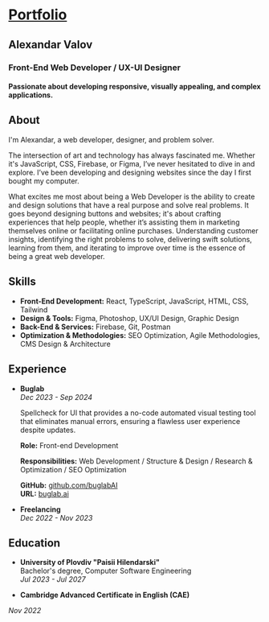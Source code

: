 # [Portfolio](https://portfolio-76600.web.app/ "Portfolio")

## Alexandar Valov

### Front-End Web Developer / UX-UI Designer

#### Passionate about developing responsive, visually appealing, and complex applications.

## About

I'm Alexandar, a web developer, designer, and problem solver.

The intersection of art and technology has always fascinated me. Whether it's JavaScript, CSS, Firebase, or Figma, I’ve never hesitated to dive in and explore. I’ve been developing and designing websites since the day I first bought my computer.

What excites me most about being a Web Developer is the ability to create and design solutions that have a real purpose and solve real problems. It goes beyond designing buttons and websites; it's about crafting experiences that help people, whether it’s assisting them in marketing themselves online or facilitating online purchases. Understanding customer insights, identifying the right problems to solve, delivering swift solutions, learning from them, and iterating to improve over time is the essence of being a great web developer.

## Skills

- **Front-End Development:** React, TypeScript, JavaScript, HTML, CSS, Tailwind
- **Design & Tools:** Figma, Photoshop, UX/UI Design, Graphic Design
- **Back-End & Services:** Firebase, Git, Postman
- **Optimization & Methodologies:** SEO Optimization, Agile Methodologies, CMS Design & Architecture

## Experience

- **Buglab**  
  _Dec 2023 - Sep 2024_

  Spellcheck for UI that provides a no-code automated visual testing tool that eliminates manual errors, ensuring a flawless user experience despite updates.

  **Role:** Front-end Development

  **Responsibilities:** Web Development / Structure & Design / Research & Optimization / SEO Optimization

  **GitHub:** [github.com/buglabAI](https://github.com/buglabAI)  
  **URL:** [buglab.ai](https://buglab.ai)

- **Freelancing**  
  _Dec 2022 - Nov 2023_

## Education

- **University of Plovdiv "Paisii Hilendarski"**  
Bachelor's degree, Computer Software Engineering  
  _Jul 2023 - Jul 2027_

- **Cambridge Advanced Certificate in English (CAE)**
  
 _Nov 2022_
